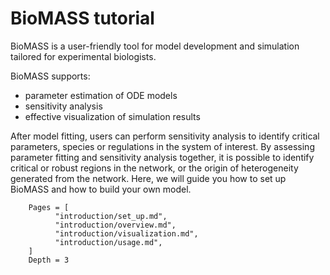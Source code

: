 # BioMASS tutorial


BioMASS is a user-friendly tool for model development and simulation tailored for experimental biologists. 

BioMASS supports:


- parameter estimation of ODE models
- sensitivity analysis
- effective visualization of simulation results

After model fitting, users can perform sensitivity analysis to identify critical parameters, species or regulations in the system of interest. 
By assessing parameter fitting and sensitivity analysis together, it is possible to identify critical or robust regions in the network, or the origin of heterogeneity generated from the network.
Here, we will guide you how to set up BioMASS and how to build your own model.

```@contents
    Pages = [
          "introduction/set_up.md",
          "introduction/overview.md",
          "introduction/visualization.md",
          "introduction/usage.md",
    ]
    Depth = 3
```